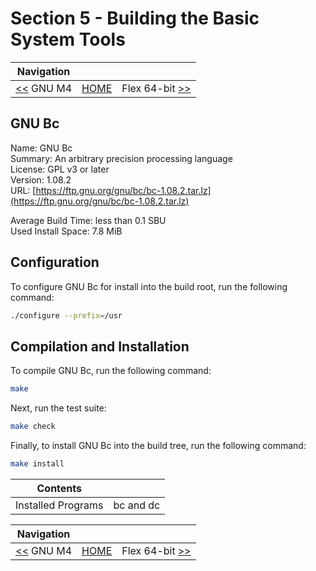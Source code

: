 # Section 5 - Building the Basic System Tools

| Navigation |||
| --- | --- | ---: |
| [<<](./GNUM4.md.md) GNU M4 | [HOME](../README.md) | Flex 64-bit [>>](./Flex64bit.md) |

## GNU Bc

Name: GNU Bc<br />
Summary: An arbitrary precision processing language<br />
License: GPL v3 or later<br />
Version: 1.08.2<br />
URL: [https://ftp.gnu.org/gnu/bc/bc-1.08.2.tar.lz](https://ftp.gnu.org/gnu/bc/bc-1.08.2.tar.lz)<br />

Average Build Time: less than 0.1 SBU<br />
Used Install Space: 7.8 MiB<br />

## Configuration

To configure GNU Bc for install into the build root, run the following command:

```bash
./configure --prefix=/usr
```

## Compilation and Installation

To compile GNU Bc, run the following command:

```bash
make
```

Next, run the test suite:

```bash
make check
```

Finally, to install GNU Bc into the build tree, run the following command:

```bash
make install
```

| Contents ||
| --- | --- |
| Installed Programs | bc and dc |

| Navigation |||
| --- | --- | ---: |
| [<<](./GNUM4.md.md) GNU M4 | [HOME](../README.md) | Flex 64-bit [>>](./Flex64bit.md) |
